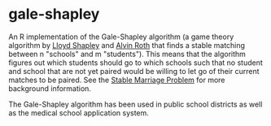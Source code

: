 # gale-shapley
An R implementation of the Gale-Shapley algorithm (a game theory algorithm by [Lloyd Shapley](https://en.wikipedia.org/wiki/Lloyd_Shapley) and [Alvin Roth](https://en.wikipedia.org/wiki/Alvin_E._Roth) that finds a stable matching between n "schools" and m "students"). This means that the algorithm figures out which students should go to which schools such that no student and school that are not yet paired would be willing to let go of their current matches to be paired. See the [Stable Marriage Problem](https://en.wikipedia.org/wiki/Stable_marriage_problem) for more background information.

The Gale-Shapley algorithm has been used in public school districts as well as the medical school application system.
